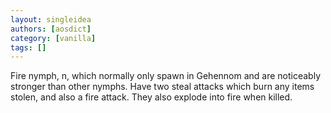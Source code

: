 ```yaml
---
layout: singleidea
authors: [aosdict]
category: [vanilla]
tags: []
---
```

Fire nymph, <span class="nhsym clr-red">n</span>, which normally only spawn in Gehennom and are noticeably stronger than other nymphs. Have two steal attacks which burn any items stolen, and also a fire attack. They also explode into fire when killed.
